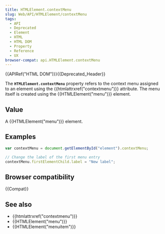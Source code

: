 ```yaml
---
title: HTMLElement.contextMenu
slug: Web/API/HTMLElement/contextMenu
tags:
  - API
  - Deprecated
  - Element
  - HTML
  - HTML DOM
  - Property
  - Reference
  - UX
browser-compat: api.HTMLElement.contextMenu
---
```

{{APIRef("HTML DOM")}}{{Deprecated_Header}}

The **`HTMLElement.contextMenu`** property refers to the
context menu assigned to an element using the {{htmlattrxref("contextmenu")}}
attribute. The menu itself is created using the {{HTMLElement("menu")}} element.

## Value

A {{HTMLElement("menu")}} element.

## Examples

```js
var contextMenu = document.getElementById("element").contextMenu;

// Change the label of the first menu entry
contextMenu.firstElementChild.label = "New label";
```

## Browser compatibility

{{Compat}}

## See also

- {{htmlattrxref("contextmenu")}}
- {{HTMLElement("menu")}}
- {{HTMLElement("menuitem")}}
